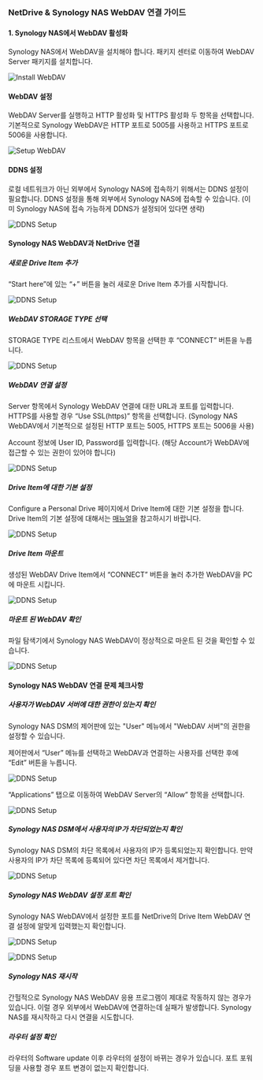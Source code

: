 ### NetDrive & Synology NAS WebDAV 연결 가이드

#### 1. Synology NAS에서 WebDAV 활성화

Synology NAS에서 WebDAV을 설치해야 합니다. 패키지 센터로 이동하여 WebDAV Server 패키지를 설치합니다.
 
 ![Install WebDAV](https://raw.githubusercontent.com/bdrive/help/master/support_content/en/guide/synology/Picture1.png)

#### WebDAV 설정

WebDAV Server를 실행하고 HTTP 활성화 및 HTTPS 활성화 두 항목을 선택합니다. 기본적으로 Synology WebDAV은 HTTP 포트로 5005를 사용하고 HTTPS 포트로 5006을 사용합니다.
 
 ![Setup WebDAV](https://raw.githubusercontent.com/bdrive/help/master/support_content/en/guide/synology/Picture2.png)

#### DDNS 설정

로컬 네트워크가 아닌 외부에서 Synology NAS에 접속하기 위해서는 DDNS 설정이 필요합니다. DDNS 설정을 통해 외부에서 Synology NAS에 접속할 수 있습니다. (이미 Synology NAS에 접속 가능하게 DDNS가 설정되어 있다면 생략)
 
 ![DDNS Setup](https://raw.githubusercontent.com/bdrive/help/master/support_content/en/guide/synology/Picture3.png)

#### Synology NAS WebDAV과 NetDrive 연결

#####	새로운 Drive Item 추가

“Start here”에 있는 “+” 버튼을 눌러 새로운 Drive Item 추가를 시작합니다.
 
 ![DDNS Setup](https://raw.githubusercontent.com/bdrive/help/master/support_content/en/guide/synology/Picture4.png)

#####	WebDAV STORAGE TYPE 선택

STORAGE TYPE 리스트에서 WebDAV 항목을 선택한 후 “CONNECT” 버튼을 누릅니다.
 
 ![DDNS Setup](https://raw.githubusercontent.com/bdrive/help/master/support_content/en/guide/synology/Picture5.png)

##### WebDAV 연결 설정

Server 항목에서 Synology WebDAV 연결에 대한 URL과 포트를 입력합니다. HTTPS를 사용할 경우 “Use SSL(https)” 항목을 선택합니다. (Synology NAS WebDAV에서 기본적으로 설정된 HTTP 포트는 5005, HTTPS 포트는 5006을 사용)

Account 정보에 User ID, Password를 입력합니다. (해당 Account가 WebDAV에 접근할 수 있는 권한이 있어야 합니다)

 ![DDNS Setup](https://raw.githubusercontent.com/bdrive/help/master/support_content/en/guide/synology/Picture6.png)

##### Drive Item에 대한 기본 설정

Configure a Personal Drive 페이지에서 Drive Item에 대한 기본 설정을 합니다. Drive Item의 기본 설정에 대해서는 [매뉴얼](https://www.netdrive.net/support/?type=documents&path=netdrive_manual&page=add-configure-drive)을 참고하시기 바랍니다. 

 ![DDNS Setup](https://raw.githubusercontent.com/bdrive/help/master/support_content/en/guide/synology/Picture7.png)
 

##### Drive Item 마운트

생성된 WebDAV Drive Item에서 “CONNECT” 버튼을 눌러 추가한 WebDAV을 PC에 마운트 시킵니다.

 ![DDNS Setup](https://raw.githubusercontent.com/bdrive/help/master/support_content/en/guide/synology/Picture8.png)
 

##### 마운트 된 WebDAV 확인

파일 탐색기에서 Synology NAS WebDAV이 정상적으로 마운트 된 것을 확인할 수 있습니다.
 
 ![DDNS Setup](https://raw.githubusercontent.com/bdrive/help/master/support_content/en/guide/synology/Picture9.png)
 
#### Synology NAS WebDAV 연결 문제 체크사항

##### 사용자가 WebDAV 서버에 대한 권한이 있는지 확인

Synology NAS DSM의 제어판에 있는 "User" 메뉴에서 "WebDAV 서버"의 권한을 설정할 수 있습니다.

제어판에서 “User” 메뉴를 선택하고 WebDAV과 연결하는 사용자를 선택한 후에 “Edit” 버튼을 누릅니다.

 ![DDNS Setup](https://raw.githubusercontent.com/bdrive/help/master/support_content/en/guide/synology/Picture10.png)

“Applications” 탭으로 이동하여 WebDAV Server의 “Allow” 항목을 선택합니다.

 ![DDNS Setup](https://raw.githubusercontent.com/bdrive/help/master/support_content/en/guide/synology/Picture11.png)

##### Synology NAS DSM에서 사용자의 IP가 차단되었는지 확인

Synology NAS DSM의 차단 목록에서 사용자의 IP가 등록되었는지 확인합니다. 만약 사용자의 IP가 차단 목록에 등록되어 있다면 차단 목록에서 제거합니다.

 ![DDNS Setup](https://raw.githubusercontent.com/bdrive/help/master/support_content/en/guide/synology/Picture12.png)

##### Synology NAS WebDAV 설정 포트 확인

Synology NAS WebDAV에서 설정한 포트를 NetDrive의 Drive Item WebDAV 연결 설정에 알맞게 입력했는지 확인합니다.

 ![DDNS Setup](https://raw.githubusercontent.com/bdrive/help/master/support_content/en/guide/synology/Picture13.png)

 ![DDNS Setup](https://raw.githubusercontent.com/bdrive/help/master/support_content/en/guide/synology/Picture14.png)

##### Synology NAS 재시작

간헐적으로 Synology NAS WebDAV 응용 프로그램이 제대로 작동하지 않는 경우가 있습니다. 이럴 경우 외부에서 WebDAV에 연결하는데 실패가 발생합니다. Synology NAS를 재시작하고 다시 연결을 시도합니다.

##### 라우터 설정 확인

라우터의 Software update 이후 라우터의 설정이 바뀌는 경우가 있습니다. 포트 포워딩을 사용할 경우 포트 변경이 없는지 확인합니다.


